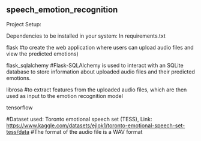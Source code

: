## speech_emotion_recognition

Project Setup:



Dependencies to be installed in your system: In requirements.txt



flask #to create the web application where users can upload audio files and view the predicted emotions)


flask_sqlalchemy #Flask-SQLAlchemy is used to interact with an SQLite database to store information about uploaded audio files and their predicted emotions. 


librosa #to extract features from the uploaded audio files, which are then used as input to the emotion recognition model 


tensorflow 


#Dataset used: Toronto emotional speech set (TESS), Link: https://www.kaggle.com/datasets/ejlok1/toronto-emotional-speech-set-tess/data
#The format of the audio file is a WAV format



